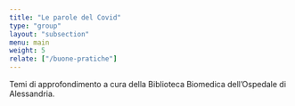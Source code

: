 ```yaml
---
title: "Le parole del Covid"
type: "group"
layout: "subsection"
menu: main
weight: 5
relate: ["/buone-pratiche"]
---
```


Temi di approfondimento a cura della Biblioteca Biomedica dell’Ospedale di Alessandria.
